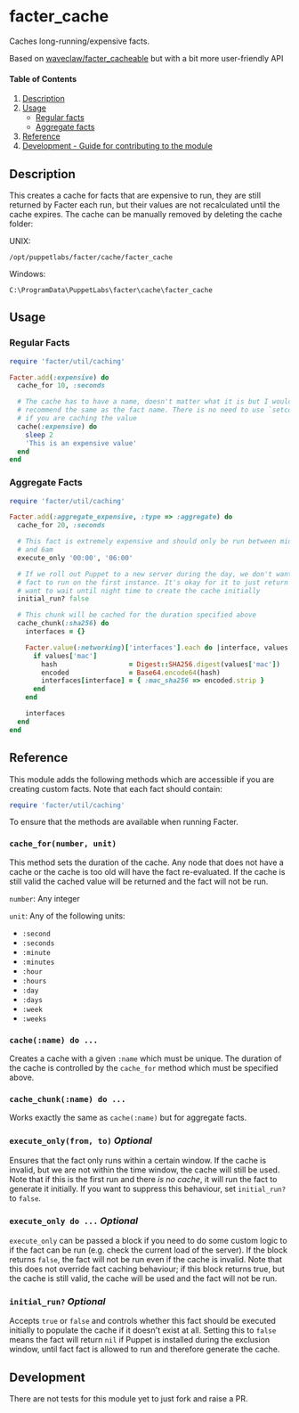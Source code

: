 
# facter_cache

Caches long-running/expensive facts.

Based on [waveclaw/facter_cacheable](https://forge.puppet.com/waveclaw/facter_cacheable) but with a bit more user-friendly API

#### Table of Contents

1. [Description](#description)
2. [Usage](#usage)
    * [Regular facts](#regular-facts)
    * [Aggregate facts](#aggregate-facts)
3. [Reference](#reference)
4. [Development - Guide for contributing to the module](#development)

## Description

This creates a cache for facts that are expensive to run, they are still returned by Facter each run, but their values are not recalculated until the cache expires. The cache can be manually removed by deleting the cache folder:

UNIX:

```
/opt/puppetlabs/facter/cache/facter_cache
```

Windows:

```
C:\ProgramData\PuppetLabs\facter\cache\facter_cache
```

## Usage

### Regular Facts

```ruby
require 'facter/util/caching'

Facter.add(:expensive) do
  cache_for 10, :seconds

  # The cache has to have a name, doesn't matter what it is but I would
  # recommend the same as the fact name. There is no need to use `setcode`
  # if you are caching the value
  cache(:expensive) do
    sleep 2
    'This is an expensive value'
  end
end
```

### Aggregate Facts

```ruby
require 'facter/util/caching'

Facter.add(:aggregate_expensive, :type => :aggregate) do
  cache_for 20, :seconds

  # This fact is extremely expensive and should only be run between midnight
  # and 6am
  execute_only '00:00', '06:00'

  # If we roll out Puppet to a new server during the day, we don't want this
  # fact to run on the first instance. It's okay for it to just return nil. We
  # want to wait until night time to create the cache initially
  initial_run? false

  # This chunk will be cached for the duration specified above
  cache_chunk(:sha256) do
    interfaces = {}

    Facter.value(:networking)['interfaces'].each do |interface, values|
      if values['mac']
        hash                  = Digest::SHA256.digest(values['mac'])
        encoded               = Base64.encode64(hash)
        interfaces[interface] = { :mac_sha256 => encoded.strip }
      end
    end

    interfaces
  end
end

```

## Reference

This module adds the following methods which are accessible if you are creating custom facts. Note that each fact should contain:

```ruby
require 'facter/util/caching'
```

To ensure that the methods are available when running Facter.

### `cache_for(number, unit)`

This method sets the duration of the cache. Any node that does not have a cache or the cache is too old will have the fact re-evaluated. If the cache is still valid the cached value will be returned and the fact will not be run.

`number`: Any integer

`unit`: Any of the following units:

  - `:second`
  - `:seconds`
  - `:minute`
  - `:minutes`
  - `:hour`
  - `:hours`
  - `:day`
  - `:days`
  - `:week`
  - `:weeks`


### `cache(:name) do ...`

Creates a cache with a given `:name` which must be unique. The duration of the cache is controlled by the `cache_for` method which must be specified above.

### `cache_chunk(:name) do ...`

Works exactly the same as `cache(:name)` but for aggregate facts.

### `execute_only(from, to)` *Optional*

Ensures that the fact only runs within a certain window. If the cache is invalid, but we are not within the time window, the cache will still be used. Note that if this is the first run and there *is no cache*, it will run the fact to generate it initially. If you want to suppress this behaviour, set `initial_run?` to `false`.

### `execute_only do ...` *Optional*

`execute_only` can be passed a block if you need to do some custom logic to if the fact can be run (e.g. check the current load of the server). If the block returns `false`, the fact will not be run even if the cache is invalid. Note that this does not override fact caching behaviour; if this block returns true, but the cache is still valid, the cache will be used and the fact will not be run.

### `initial_run?` *Optional*

Accepts `true` or `false` and controls whether this fact should be executed initially to populate the cache if it doesn't exist at all. Setting this to `false` means the fact will return `nil` if Puppet is installed during the exclusion window, until fact fact is allowed to run and therefore generate the cache.

## Development

There are not tests for this module yet to just fork and raise a PR.
